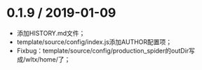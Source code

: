 0.1.9 / 2019-01-09
======================
*   添加HISTORY.md文件；
*   template/source/config/index.js添加AUTHOR配置项；
*   Fixbug：template/source/config/production_spider的outDir写成/wltx/home/了；